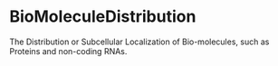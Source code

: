 # BioMoleculeDistribution
The Distribution or Subcellular Localization of Bio-molecules, such as Proteins and non-coding RNAs.
